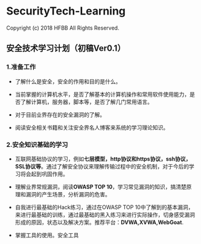 # SecurityTech-Learning

Copyright (c) 2018 HFBB All Rights Reserved.

## 安全技术学习计划（初稿Ver0.1）

### 1.准备工作
- 了解什么是安全，安全的作用和目的是什么。

- 当前掌握的计算机水平，是否了解基本的计算机操作和常用软件使用能力，是否了解计算机，服务器，脚本等，是否了解几门常用语言。

- 对于目前业界存在的安全漏洞的了解。

- 阅读安全相关书籍和关注安全界名人博客来系统的学习理论知识。

### 2.安全知识基础的学习
- 互联网基础协议的学习，例如**七层模型，http协议和https协议，ssh协议，SSL协议等**。通过了解安全协议来理解传输过程中的安全机制，对于今后的学习将会起到巩固作用。

- 理解业界常规漏洞，阅读**OWASP TOP 10**，学习常见漏洞的知识，搞清楚原理和漏洞的产生场景，分析漏洞的危害。

- 自我进行最基础的Hack练习，通过在OWASP TOP 10中了解到的基本漏洞，来进行最基础的训练，通过最基础的黑入练习来进行实际操作，切身感受漏洞形成的原因，状态以及解决方案。推荐平台：**DVWA,XVWA,WebGoat**.

- 掌握工具的使用。安全工具 
